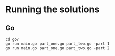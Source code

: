 # Running the solutions

## Go
```
cd go/
go run main.go part_one.go part_two.go -part 1
go run main.go part_one.go part_two.go -part 2
```